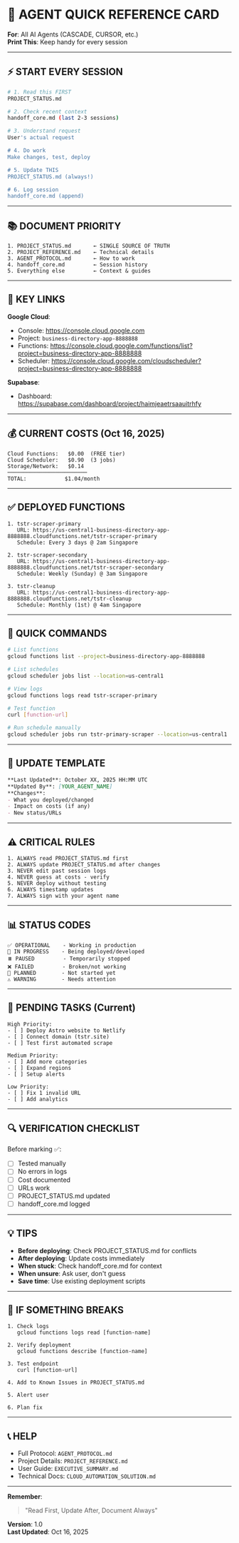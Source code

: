 # 🚀 AGENT QUICK REFERENCE CARD

**For**: All AI Agents (CASCADE, CURSOR, etc.)  
**Print This**: Keep handy for every session

---

## ⚡ START EVERY SESSION

```bash
# 1. Read this FIRST
PROJECT_STATUS.md

# 2. Check recent context
handoff_core.md (last 2-3 sessions)

# 3. Understand request
User's actual request

# 4. Do work
Make changes, test, deploy

# 5. Update THIS
PROJECT_STATUS.md (always!)

# 6. Log session
handoff_core.md (append)
```

---

## 📚 DOCUMENT PRIORITY

```
1. PROJECT_STATUS.md       ← SINGLE SOURCE OF TRUTH
2. PROJECT_REFERENCE.md    ← Technical details
3. AGENT_PROTOCOL.md       ← How to work
4. handoff_core.md         ← Session history
5. Everything else         ← Context & guides
```

---

## 🔗 KEY LINKS

**Google Cloud**:
- Console: https://console.cloud.google.com
- Project: `business-directory-app-8888888`
- Functions: https://console.cloud.google.com/functions/list?project=business-directory-app-8888888
- Scheduler: https://console.cloud.google.com/cloudscheduler?project=business-directory-app-8888888

**Supabase**:
- Dashboard: https://supabase.com/dashboard/project/haimjeaetrsaauitrhfy

---

## 💰 CURRENT COSTS (Oct 16, 2025)

```
Cloud Functions:   $0.00  (FREE tier)
Cloud Scheduler:   $0.90  (3 jobs)
Storage/Network:   $0.14
─────────────────────────
TOTAL:            $1.04/month
```

---

## ✅ DEPLOYED FUNCTIONS

```
1. tstr-scraper-primary
   URL: https://us-central1-business-directory-app-8888888.cloudfunctions.net/tstr-scraper-primary
   Schedule: Every 3 days @ 2am Singapore

2. tstr-scraper-secondary
   URL: https://us-central1-business-directory-app-8888888.cloudfunctions.net/tstr-scraper-secondary
   Schedule: Weekly (Sunday) @ 3am Singapore

3. tstr-cleanup
   URL: https://us-central1-business-directory-app-8888888.cloudfunctions.net/tstr-cleanup
   Schedule: Monthly (1st) @ 4am Singapore
```

---

## 🔧 QUICK COMMANDS

```bash
# List functions
gcloud functions list --project=business-directory-app-8888888

# List schedules
gcloud scheduler jobs list --location=us-central1

# View logs
gcloud functions logs read tstr-scraper-primary

# Test function
curl [function-url]

# Run schedule manually
gcloud scheduler jobs run tstr-primary-scraper --location=us-central1
```

---

## 📝 UPDATE TEMPLATE

```markdown
**Last Updated**: October XX, 2025 HH:MM UTC
**Updated By**: [YOUR_AGENT_NAME]
**Changes**: 
- What you deployed/changed
- Impact on costs (if any)
- New status/URLs
```

---

## ⚠️ CRITICAL RULES

```
1. ALWAYS read PROJECT_STATUS.md first
2. ALWAYS update PROJECT_STATUS.md after changes
3. NEVER edit past session logs
4. NEVER guess at costs - verify
5. NEVER deploy without testing
6. ALWAYS timestamp updates
7. ALWAYS sign with your agent name
```

---

## 📊 STATUS CODES

```
✅ OPERATIONAL    - Working in production
🔄 IN PROGRESS    - Being deployed/developed
⏸️ PAUSED         - Temporarily stopped
❌ FAILED         - Broken/not working
🔄 PLANNED        - Not started yet
⚠️ WARNING        - Needs attention
```

---

## 🎯 PENDING TASKS (Current)

```
High Priority:
- [ ] Deploy Astro website to Netlify
- [ ] Connect domain (tstr.site)
- [ ] Test first automated scrape

Medium Priority:
- [ ] Add more categories
- [ ] Expand regions
- [ ] Setup alerts

Low Priority:
- [ ] Fix 1 invalid URL
- [ ] Add analytics
```

---

## 🔍 VERIFICATION CHECKLIST

Before marking ✅:
- [ ] Tested manually
- [ ] No errors in logs
- [ ] Cost documented
- [ ] URLs work
- [ ] PROJECT_STATUS.md updated
- [ ] handoff_core.md logged

---

## 💡 TIPS

- **Before deploying**: Check PROJECT_STATUS.md for conflicts
- **After deploying**: Update costs immediately
- **When stuck**: Check handoff_core.md for context
- **When unsure**: Ask user, don't guess
- **Save time**: Use existing deployment scripts

---

## 🚨 IF SOMETHING BREAKS

```
1. Check logs
   gcloud functions logs read [function-name]

2. Verify deployment
   gcloud functions describe [function-name]

3. Test endpoint
   curl [function-url]

4. Add to Known Issues in PROJECT_STATUS.md

5. Alert user

6. Plan fix
```

---

## 📞 HELP

- Full Protocol: `AGENT_PROTOCOL.md`
- Project Details: `PROJECT_REFERENCE.md`
- User Guide: `EXECUTIVE_SUMMARY.md`
- Technical Docs: `CLOUD_AUTOMATION_SOLUTION.md`

---

**Remember**: 
> "Read First, Update After, Document Always"

**Version**: 1.0  
**Last Updated**: Oct 16, 2025
